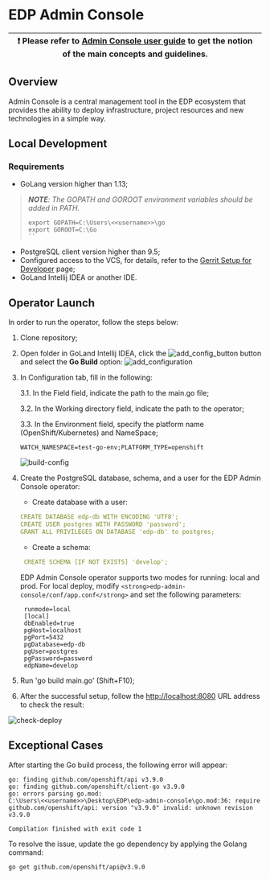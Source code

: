 # EDP Admin Console

| :heavy_exclamation_mark: Please refer to [Admin Console user guide](https://epam.github.io/edp-install/user-guide/) to get the notion of the main concepts and guidelines. |
| ---|

## Overview
Admin Console is a central management tool in the EDP ecosystem that provides the ability to deploy infrastructure, project resources and new technologies in a simple way.

## Local Development

### Requirements
* GoLang version higher than 1.13;

>_**NOTE**: The GOPATH and GOROOT environment variables should be added in PATH._
>```
>export GOPATH=C:\Users\<<username>>\go
>export GOROOT=C:\Go
>``

* PostgreSQL client version higher than 9.5;
* Configured access to the VCS, for details, refer to the [Gerrit Setup for Developer](https://kb.epam.com/display/EPMDEDP/Gerrit+Setup+for+Developer) page;
* GoLand Intellij IDEA or another IDE.

## Operator Launch
In order to run the operator, follow the steps below:

1. Clone repository;
2. Open folder in GoLand Intellij IDEA, click the ![add_config_button](readme-resource/add_config_button.png "add_config_button") button and select the **Go Build** option:
   ![add_configuration](readme-resource/add_configuration.png "add_configuration")
3. In Configuration tab, fill in the following:

    3.1. In the Field field, indicate the path to the main.go file;

    3.2. In the Working directory field, indicate the path to the operator;

    3.3. In the Environment field, specify the platform name (OpenShift/Kubernetes) and NameSpace;
   ```
   WATCH_NAMESPACE=test-go-env;PLATFORM_TYPE=openshift
   ```
    ![build-config](readme-resource/build_config.png "build-config")
4. Create the PostgreSQL database, schema, and a user for the EDP Admin Console operator:
     * Create database with a user:
   ```yaml
   CREATE DATABASE edp-db WITH ENCODING 'UTF8';
   CREATE USER postgres WITH PASSWORD 'password';
   GRANT ALL PRIVILEGES ON DATABASE 'edp-db' to postgres;
   ```
     * Create a schema:
   ```yaml
    CREATE SCHEMA [IF NOT EXISTS] 'develop';
   ```
   EDP Admin Console operator supports two modes for running: local and prod.
   For local deploy, modify ```<strong>edp-admin-console/conf/app.conf</strong>``` and set the following parameters:
   ```
    runmode=local
    [local]
    dbEnabled=true
    pgHost=localhost
    pgPort=5432
    pgDatabase=edp-db
    pgUser=postgres
    pgPassword=password
    edpName=develop
   ```
5. Run 'go build main.go' (Shift+F10);
6. After the successful setup, follow the [http://localhost:8080](http://localhost:8080) URL address to check the result:

![check-deploy](readme-resource/check_deploy.png "check-deploy")

## Exceptional Cases
After starting the Go build process, the following error will appear:
```
go: finding github.com/openshift/api v3.9.0
go: finding github.com/openshift/client-go v3.9.0
go: errors parsing go.mod:
C:\Users\<<username>>\Desktop\EDP\edp-admin-console\go.mod:36: require github.com/openshift/api: version "v3.9.0" invalid: unknown revision v3.9.0

Compilation finished with exit code 1
```
To resolve the issue, update the go dependency by applying the Golang command:

```
go get github.com/openshift/api@v3.9.0
```
